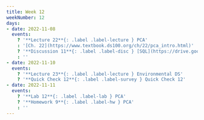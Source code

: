 ```yaml
---
title: Week 12
weekNumber: 12
days:
- date: 2022-11-08
  events:
    ? '**Lecture 22**{: .label .label-lecture } PCA'
    : '[Ch. 22](https://www.textbook.ds100.org/ch/22/pca_intro.html)'
    ? '**Discussion 11**{: .label .label-disc } [SQL](https://drive.google.com/file/d/1uuw7DOnSeM84v3yR5Ey9zWPvqq86GV6K/view?usp=sharing)' 
    : ''
- date: 2022-11-10
  events:
    ? '**Lecture 23**{: .label .label-lecture } Environmental DS'
    ? '**Quick Check 12**{: .label .label-survey } Quick Check 12'
- date: 2022-11-11
  events:
    ? '**Lab 12**{: .label .label-lab } PCA'
    ? '**Homework 9**{: .label .label-hw } PCA'
    : ''
---
```


